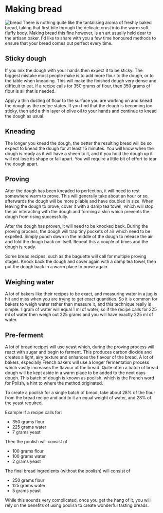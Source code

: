 # Making bread
![bread](resources/bread.jpg)
There is nothing quite like the tantalising aroma of freshly baked bread, taking that first bite through the delicate crust into the warm soft fluffy body. Making bread this fine however, is an art usually held dear to the artisan baker. I'd like to share with you a few time honoured methods to ensure that your bread comes out perfect every time.

## Sticky dough
If you mix the dough with your hands then expect it to be sticky. The biggest mistake most people make is to add more flour to the dough, or to the table when kneading. This will make the finished dough very dense and difficult to eat. If a recipe calls for 350 grams of flour, then 350 grams of flour is all that is needed.

Apply a thin dusting of flour to the surface you are working on and knead the dough as the recipe states. If you find that the dough is becoming too sticky, then add a thin layer of olive oil to your hands and continue to knead the dough as usual. 

## Kneading
The longer you knead the dough, the better the resulting bread will be so expect to knead the dough for at least 15 minutes. You will know when the dough is ready as it will have a sheen to it, and if you hold the dough up it will not lose its shape or fall apart. You will require a little bit of effort to tear the dough apart. 

## Proving
After the dough has been kneaded to perfection, it will need to rest somewhere warm to prove. This will generally take about an hour or so, afterwards the dough will be more pliable and have doubled in size. When leaving the dough to prove, cover it with a damp tea towel, which will stop the air interacting with the dough and forming a skin which prevents  the dough from rising successfully.

After the  dough has proven, it will need to be knocked back. During the proving process, the dough will trap tiny pockets of air which need to be expelled. Simply punch down in the middle of the dough to release the air and fold the dough back on itself. Repeat this a couple of times and the dough is ready.

Some bread recipes, such as the baguette will call for multiple proving stages. Knock back the dough and cover again with a damp tea towel, then put the dough back in a warm place to prove again.

## Weighing water
A lot of bakers like their recipes to be exact, and measuring water in a jug is hit and miss when you are trying to get exact quantities. So it is common for bakers to weigh water rather than measure it, and this technique really is simple. 1 gram of water will equal 1 ml of water, so if the recipe calls for 225 ml of water then weigh out 225 grams and you will have exactly 225 ml of water.

## Pre-ferment
A lot of bread recipes will use yeast which, during the proving process will react with sugar and begin to ferment. This produces carbon dioxide and creates a light, airy texture and enhances the flavour of the bread. A lot of bakers, especially French bakers will use a longer fermentation process which vastly increases the flavour of the bread. Quite often a batch of bread dough will be kept aside in a warm place to be added to the next days dough. This batch of dough is known as poolish, which is the French word for Polish, a hint to where the method originated.

To create a poolish for a single batch of bread, take about 28% of the flour from the bread recipe and add to it an equal weight of water, and 28% of the yeast required. 

Example
If a recipe calls for:
- 350 grams flour
- 225 grams water
- 7 grams yeast

Then the poolish will consist of
- 100 grams flour
- 100 grams water
- 2 grams yeast

The final bread ingredients (without the poolish) will consist of
- 250 grams flour
- 125 grams water
- 5 grams yeast

While this sounds very complicated, once you get the hang of it, you will rely on the benefits of using poolish to create wonderful tasting breads.
